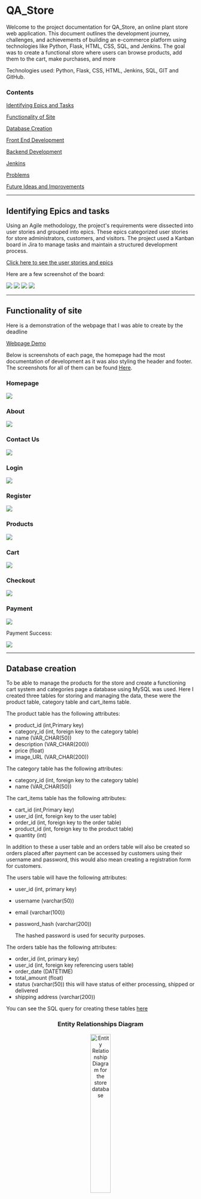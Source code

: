# QA_Store

Welcome to the project documentation for QA_Store, an online plant store web application. This document outlines the development journey, challenges, and achievements of building an e-commerce platform using technologies like Python, Flask, HTML, CSS, SQL, and Jenkins. The goal was to create a functional store where users can browse products, add them to the cart, make purchases, and more

Technologies used: Python, Flask, CSS, HTML, Jenkins, SQL, GIT and GitHub.
### Contents

[Identifying Epics and Tasks](#identifying-epics-and-tasks)

[Functionality of Site](#functionality-of-site)

[Database Creation](#database-creation)

[Front End Development](#front-end-development)

[Backend Development](#backend-developmet)

[Jenkins](#jenkins)

[Problems](#risks-and-difficulties)

[Future Ideas and Improvements](#furture-ideas-and-improvements)

---

## Identifying Epics and tasks

Using an Agile methodology, the project's requirements were dissected into user stories and grouped into epics. These epics categorized user stories for store administrators, customers, and visitors. The project used a Kanban board in Jira to manage tasks and maintain a structured development process.

<a href = "/documentation/user_stories.md"> Click here to see the user stories and epics </a>

Here are a few screenshot of the board:

<img src = "/documentation/screenshots/board1.png">
<img src = "/documentation/screenshots/log1.png">
<img src = "/documentation/screenshots/log2.png">
<img src = "/documentation/screenshots/board2.png">

---
## Functionality of site
Here is a demonstration of the webpage that I was able to create by the deadline

<a href = "/documentation/final.mp4"> Webpage Demo</a>

Below is screenshots of each page, the homepage had the most documentation of development as it was also styling the header and footer.
The screenshots for all of them can be found <a href = "/documentation/screenshots/Homepage_Dev">Here</a>.

### Homepage
<img src = "/documentation/screenshots/Homepage.png">

### About
<img src = "/documentation/screenshots/Aboutpage.png">

### Contact Us
<img src = "/documentation/screenshots/Contactpage.png">

### Login
<img src = "/documentation/screenshots/Loginpage.png">

### Register
<img src = "/documentation/screenshots/Signuppage.png">

### Products
<img src = "/documentation/screenshots/Productpage.png">

### Cart
<img src = "/documentation/screenshots/Cartpage.png">

### Checkout
<img src = "/documentation/screenshots/Checkoutpage.png">

### Payment
<img src = "/documentation/screenshots/paymentpage.png">

Payment Success:

<img src = "/documentation/screenshots/paysuccess.png">

---
## Database creation

To be able to manage the products for the store and create a functioning cart system and categories page a database using MySQL was used. Here I created three tables for storing and managing the data, these were the product table, category table and cart_items table.

The product table has the following attributes:
- product_id (int,Primary key)
- category_id (int, foreign key to the category table)
- name (VAR_CHAR(50))
- description (VAR_CHAR(200))
- price (float)
- image_URL (VAR_CHAR(200))

The category table has the following attributes:
- category_id (int, foreign key to the category table)
- name (VAR_CHAR(50))

The cart_items table has the following attributes:
- cart_id (int,Primary key)
- user_id (int, foreign key to the user table)
- order_id (int, foreign key to the order table)
- product_id (int, foreign key to the product table)
- quantity (int)

In addition to these a user table and an orders table will also be created so orders placed after payment can be accessed by customers using their username and password, this would also mean creating a registration form for customers.

The users table will have the following attributes:

- user_id (int, primary key)
- username (varchar(50))
- email (varchar(100))
- password_hash (varchar(200))

    The hashed password is used for security purposes.

The orders table has the following attributes:

- order_id (int, primary key)
- user_id (int, foreign key referencing users table)
- order_date (DATETIME)
- total_amount (float)
- status (varchar(50)) this will have status of either processing, shipped or delivered
- shipping address (varchar(200))

You can see the SQL query for creating these tables <a href = "/documentation/SQL_Files/table_creation.sql">here</a>
<h3 align="center"> Entity Relationships Diagram </h3>
<p align="center" width="100%">
<img src = "static/images/ERD.png" alt = "Entity Relationship Diagram for the store database" width = "33%">
</p>

I had originally created the tables in the database using SQL querying but found it difficult to connect the tables to the flask application, upon research and going back over training I found it would be easier to remove the tables from the database and to recreate them using classes in the app file.

Also created a create file to manage the database creation, the create file is <a href = "create.py">here</a>.

---
## Front End Development

For the front end development I made templates for the html files and a styling sheet to keep the styling consistent throughout the website, and extended from a base html to keep a header and footer on the webpage.

These files are stored <a href = "/templates/">here</a>, in the templates folder and linked to the CSS stylesheet and images in the static folder.

I did have issues trying to get the products to line up next to each other on the product page using flex positioning and wrapping, I managed to achieve this with three test products but when I added over three the products overflowed to column wrapping.

Test Products:
<img src = "/documentation/screenshots/Product Page.png">

Final Product Page:
<img src = "/documentation/screenshots/Productpage.png">

---
## Backend Development

The back-end development faced challenges, particularly in implementing functions for adding items to the cart. I was able to create tables and add data to them using the create.py file but I was struggling to find a way within the deadline to implement the function of transferring product data to the cart table and then the cart table data to the orders table after successful payment validation.
I also had trouble creating the category page, I knew I had to query the category table and get the category id and then filter the products in the product table by the category_id but was unable to implement that in time.

A transition was made from using HTML forms to Flask forms as I accidentally used botha nd was causing the payment system to skip form validation, due to time constraints the login and register forms were not fully integrated into this format.

---
## Jenkins

Jenkins was employed to automate build processes and test deployments. The Jenkins pipeline facilitated continuous integration and deployment, ensuring consistent application builds. I did encounter an error when trying to connect to MySQL when using the pymysql connection so I amended the jenkins build script to use the sqlite connection.

This is my jenkins shell commands:
<img src = "/documentation/screenshots/jenkins shell.png">

This is the successful build of the application:
<img src = "/documentation/screenshots/Jenkins Build.png">

---
## Tests

A test folder was set up with a test file to assess webpage responsiveness, but pytest has yet to be executed on them.

---
## Risks and Difficulties

Several challenges were encountered during the project:

- Issues with linking the database to Jenkins and the subsequent adjustments needed to ensure successful builds.

- Difficulty managing time, with some tasks taking longer than anticipated.

- Challenges with cart management and the overall process of adding products to a cart and completing an order with payment.

- Time management was a problem as I under estimated how long some task s would take and the problems I faced with back end development.



---
## Future ideas and improvements

I initially started this project with the intentions of implementing a login system as that was the only theological wa I could see getting the order history for individual customers to work. This is a function I think should still be implemented as the tables in the database use the user_id obtained from the users table to track items in carts as well as order history allowing for customers to come back to carts even if they log out.

Next time I work on a project like this I would prioritise back end development more as that is more crucial for a viable product then a pretty looking webpage with no function.

I can also see how much easier this project would have been if working in a team and using Jira and an agile method to complete sprints, this would allow for smoother and speedier development with collaboration on more difficult aspects of the project.

Future enhancements and improvements include:

- Implementing user login for personalized experiences.
- Focusing on robust back-end development for functional features.
- Collaborative development using agile methods and team-based contributions.
- Exploring webhook integration for automated testing.

---
[Back to the top](#qa_store)